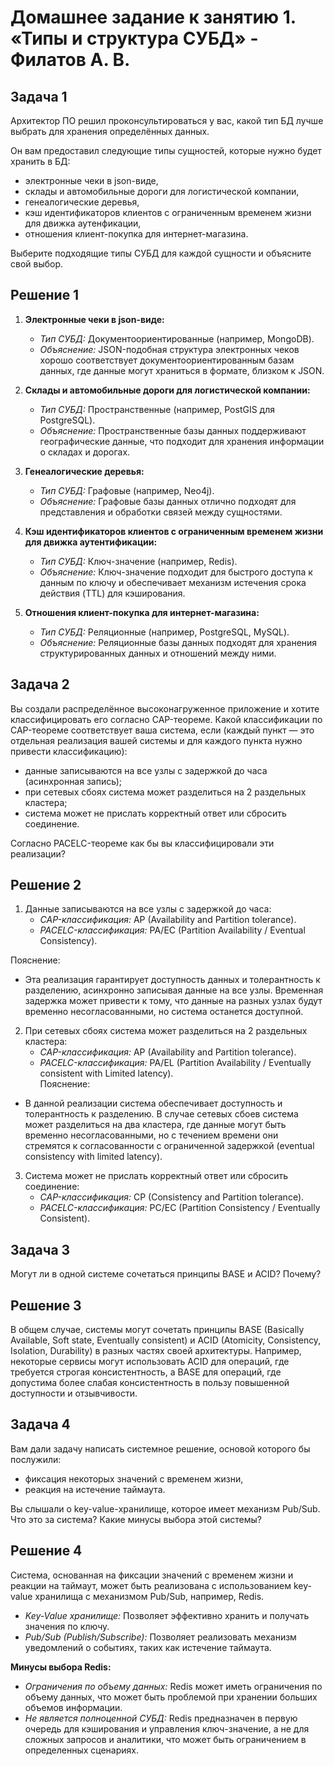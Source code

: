 # Домашнее задание к занятию 1. «Типы и структура СУБД» - Филатов А. В.

## Задача 1

Архитектор ПО решил проконсультироваться у вас, какой тип БД 
лучше выбрать для хранения определённых данных.

Он вам предоставил следующие типы сущностей, которые нужно будет хранить в БД:

- электронные чеки в json-виде,
- склады и автомобильные дороги для логистической компании,
- генеалогические деревья,
- кэш идентификаторов клиентов с ограниченным временем жизни для движка аутенфикации,
- отношения клиент-покупка для интернет-магазина.

Выберите подходящие типы СУБД для каждой сущности и объясните свой выбор.

## Решение 1

1. **Электронные чеки в json-виде:**   
   - *Тип СУБД:* Документоориентированные (например, MongoDB).   
   - *Объяснение:* JSON-подобная структура электронных чеков хорошо соответствует документоориентированным базам данных, где данные могут храниться в формате, близком к JSON.   

2. **Склады и автомобильные дороги для логистической компании:**   
   - *Тип СУБД:* Пространственные (например, PostGIS для PostgreSQL).   
   - *Объяснение:* Пространственные базы данных поддерживают географические данные, что подходит для хранения информации о складах и дорогах.   

3. **Генеалогические деревья:**   
   - *Тип СУБД:* Графовые (например, Neo4j).   
   - *Объяснение:* Графовые базы данных отлично подходят для представления и обработки связей между сущностями.   

4. **Кэш идентификаторов клиентов с ограниченным временем жизни для движка аутентификации:**   
   - *Тип СУБД:* Ключ-значение (например, Redis).   
   - *Объяснение:* Ключ-значение подходит для быстрого доступа к данным по ключу и обеспечивает механизм истечения срока действия (TTL) для кэширования.   

5. **Отношения клиент-покупка для интернет-магазина:**   
   - *Тип СУБД:* Реляционные (например, PostgreSQL, MySQL).   
   - *Объяснение:* Реляционные базы данных подходят для хранения структурированных данных и отношений между ними.   
   
## Задача 2

Вы создали распределённое высоконагруженное приложение и хотите классифицировать его согласно 
CAP-теореме. Какой классификации по CAP-теореме соответствует ваша система, если 
(каждый пункт — это отдельная реализация вашей системы и для каждого пункта нужно привести классификацию):

- данные записываются на все узлы с задержкой до часа (асинхронная запись);
- при сетевых сбоях система может разделиться на 2 раздельных кластера;
- система может не прислать корректный ответ или сбросить соединение.

Согласно PACELC-теореме как бы вы классифицировали эти реализации?

## Решение 2

1. Данные записываются на все узлы с задержкой до часа:   
   - *CAP-классификация:* AP (Availability and Partition tolerance).   
   - *PACELC-классификация:* PA/EC (Partition Availability / Eventual Consistency).   
  
  Пояснение:   
 - Эта реализация гарантирует доступность данных и толерантность к разделению, асинхронно записывая данные на все узлы. Временная задержка может привести к тому, что данные на разных узлах будут временно несогласованными, но система останется доступной.   

2. При сетевых сбоях система может разделиться на 2 раздельных кластера:   
   - *CAP-классификация:* AP (Availability and Partition tolerance).   
   - *PACELC-классификация:* PA/EL (Partition Availability / Eventually consistent with Limited latency).   
  Пояснение:   
 - В данной реализации система обеспечивает доступность и толерантность к разделению. В случае сетевых сбоев система может разделиться на два кластера, где данные могут быть временно несогласованными, но с течением времени они стремятся к согласованности с ограниченной задержкой (eventual consistency with limited latency).


3. Система может не прислать корректный ответ или сбросить соединение:   
   - *CAP-классификация:* CP (Consistency and Partition tolerance).   
   - *PACELC-классификация:* PC/EC (Partition Consistency / Eventually Consistent).   
  
## Задача 3

Могут ли в одной системе сочетаться принципы BASE и ACID? Почему?

## Решение 3

В общем случае, системы могут сочетать принципы BASE (Basically Available, Soft state, Eventually consistent) и ACID (Atomicity, Consistency, Isolation, Durability) в разных частях своей архитектуры. Например, некоторые сервисы могут использовать ACID для операций, где требуется строгая консистентность, а BASE для операций, где допустима более слабая консистентность в пользу повышенной доступности и отзывчивости.


## Задача 4

Вам дали задачу написать системное решение, основой которого бы послужили:

- фиксация некоторых значений с временем жизни,
- реакция на истечение таймаута.

Вы слышали о key-value-хранилище, которое имеет механизм Pub/Sub. 
Что это за система? Какие минусы выбора этой системы?

## Решение 4

Система, основанная на фиксации значений с временем жизни и реакции на таймаут, может быть реализована с использованием key-value хранилища с механизмом Pub/Sub, например, Redis.

- *Key-Value хранилище:* Позволяет эффективно хранить и получать значения по ключу.
- *Pub/Sub (Publish/Subscribe):* Позволяет реализовать механизм уведомлений о событиях, таких как истечение таймаута.

**Минусы выбора Redis:**
- *Ограничения по объему данных:* Redis может иметь ограничения по объему данных, что может быть проблемой при хранении больших объемов информации.
- *Не является полноценной СУБД:* Redis предназначен в первую очередь для кэширования и управления ключ-значение, а не для сложных запросов и аналитики, что может быть ограничением в определенных сценариях.